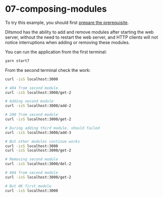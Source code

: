# 07-composing-modules

To try this example, you should first [prepare the prerequisite][1].

Ditsmod has the ability to add and remove modules after starting the web server, without the need
to restart the web server, and HTTP clients will not notice interruptions when adding or removing
these modules.

You can run the application from the first terminal:

```bash
yarn start7
```

From the second terminal check the work:

```bash
curl -isS localhost:3000

# 404 from second module
curl -isS localhost:3000/get-2

# Adding second module
curl -isS localhost:3000/add-2

# 200 from second module
curl -isS localhost:3000/get-2

# During adding third module, should failed
curl -isS localhost:3000/add-3

# But other modules continue works
curl -isS localhost:3000
curl -isS localhost:3000/get-2

# Removing second module
curl -isS localhost:3000/del-2

# 404 from second module
curl -isS localhost:3000/get-2

# But OK first module
curl -isS localhost:3000
```


[1]: ./prerequisite
